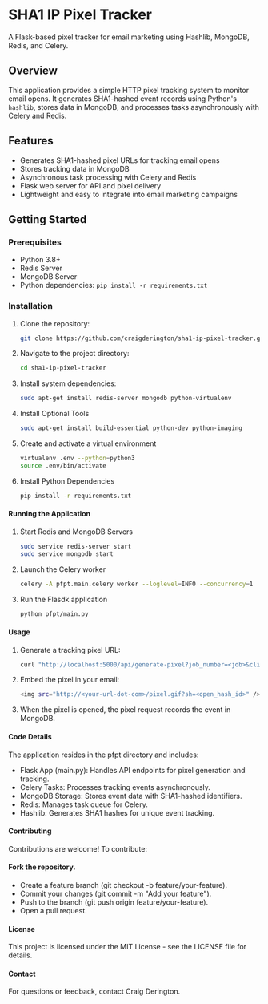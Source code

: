 # SHA1 IP Pixel Tracker

A Flask-based pixel tracker for email marketing using Hashlib, MongoDB, Redis, and Celery.

## Overview

This application provides a simple HTTP pixel tracking system to monitor email opens. It generates SHA1-hashed event records using Python's `hashlib`, stores data in MongoDB, and processes tasks asynchronously with Celery and Redis.

## Features

- Generates SHA1-hashed pixel URLs for tracking email opens
- Stores tracking data in MongoDB
- Asynchronous task processing with Celery and Redis
- Flask web server for API and pixel delivery
- Lightweight and easy to integrate into email marketing campaigns

## Getting Started

### Prerequisites

- Python 3.8+
- Redis Server
- MongoDB Server
- Python dependencies: `pip install -r requirements.txt`

### Installation

1. Clone the repository:
   ```bash
   git clone https://github.com/craigderington/sha1-ip-pixel-tracker.git
2. Navigate to the project directory:
   ```bash
   cd sha1-ip-pixel-tracker
3. Install system dependencies:
   ```bash
   sudo apt-get install redis-server mongodb python-virtualenv
4. Install Optional Tools
   ```bash
   sudo apt-get install build-essential python-dev python-imaging
5. Create and activate a virtual environment
   ```bash
   virtualenv .env --python=python3
   source .env/bin/activate
6. Install Python Dependencies
   ```bash
   pip install -r requirements.txt

#### Running the Application

1.  Start Redis and MongoDB Servers
    ```bash
    sudo service redis-server start
    sudo service mongodb start
2.  Launch the Celery worker
    ```bash
    celery -A pfpt.main.celery worker --loglevel=INFO --concurrency=1
3.  Run the Flasdk application
    ```bash
    python pfpt/main.py

#### Usage
1.  Generate a tracking pixel URL:
    ```bash
    curl "http://localhost:5000/api/generate-pixel?job_number=<job>&client_id=<client>&campaign=<campaign>"
2.  Embed the pixel in your email:
    ```bash
    <img src="http://<your-url-dot-com>/pixel.gif?sh=<open_hash_id>" />
3.  When the pixel is opened, the pixel request records the event in MongoDB.


#### Code Details
The application resides in the pfpt directory and includes:

- Flask App (main.py): Handles API endpoints for pixel generation and tracking.
- Celery Tasks: Processes tracking events asynchronously.
- MongoDB Storage: Stores event data with SHA1-hashed identifiers.
- Redis: Manages task queue for Celery.
- Hashlib: Generates SHA1 hashes for unique event tracking.

#### Contributing
Contributions are welcome! To contribute:

#### Fork the repository.
- Create a feature branch (git checkout -b feature/your-feature).
- Commit your changes (git commit -m "Add your feature").
- Push to the branch (git push origin feature/your-feature).
- Open a pull request.

#### License
This project is licensed under the MIT License - see the LICENSE file for details.

#### Contact
For questions or feedback, contact Craig Derington.
